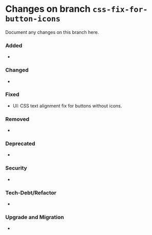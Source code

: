 # Changes on branch `css-fix-for-button-icons`
Document any changes on this branch here.
### Added
- 

### Changed
- 

### Fixed
- UI: CSS text alignment fix for buttons without icons.

### Removed
- 

### Deprecated
- 

### Security
- 

### Tech-Debt/Refactor
- 

### Upgrade and Migration
- 
